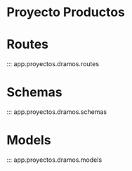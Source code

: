 # Proyecto Productos

# Routes
::: app.proyectos.dramos.routes

# Schemas
::: app.proyectos.dramos.schemas

# Models
::: app.proyectos.dramos.models

